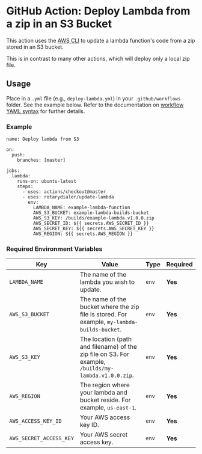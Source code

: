 # GitHub Action: Deploy Lambda from a zip in an S3 Bucket

This action uses the [AWS CLI](https://docs.aws.amazon.com/cli/index.html) to update a lambda function's code from a zip stored in an S3 bucket.

This is in contrast to many other actions, which will deploy only a local zip file.

## Usage

Place in a `.yml` file (e.g., `deploy-lambda.yml`) in your `.github/workflows` folder. See the example below. Refer to the documentation on [workflow YAML syntax](https://help.github.com/en/articles/workflow-syntax-for-github-actions) for further details.

### Example

```
name: Deploy lambda from S3

on:
  push:
    branches: [master]

jobs:
  lambda:
    runs-on: ubuntu-latest
    steps:
      - uses: actions/checkout@master
      - uses: rotarydialer/update-lambda
        env:
          LAMBDA_NAME: example-lambda-function
          AWS_S3_BUCKET: example-lambda-builds-bucket
          AWS_S3_KEY: /builds/example-lambda.v1.0.0.zip
          AWS_SECRET_ID: ${{ secrets.AWS_SECRET_ID }}
          AWS_SECRET_KEY: ${{ secrets.AWS_SECRET_KEY }}
          AWS_REGION: ${{ secrets.AWS_REGION }}
```

### Required Environment Variables

| Key | Value | Type | Required |
| ------------- | ------------- | ------------- | ------------- |
| `LAMBDA_NAME` | The name of the lambda you wish to update. | `env` | **Yes** |
| `AWS_S3_BUCKET` | The name of the bucket where the zip file is stored. For example, `my-lambda-builds-bucket`. | `env` | **Yes** |
| `AWS_S3_KEY` | The location (path and filename) of the zip file on S3. For example, `/builds/my-lambda.v1.0.0.zip`. | `env` | **Yes** |
| `AWS_REGION` | The region where your lambda and bucket reside. For example, `us-east-1`. | `env` | **Yes** |
| `AWS_ACCESS_KEY_ID` | Your AWS access key ID. | `env` | **Yes** |
| `AWS_SECRET_ACCESS_KEY` | Your AWS secret access key. | `env` | **Yes** |
